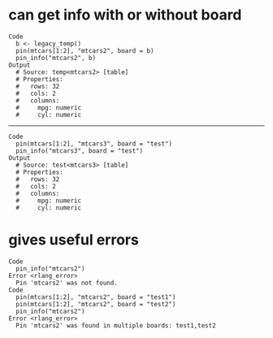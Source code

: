 # can get info with or without board

    Code
      b <- legacy_temp()
      pin(mtcars[1:2], "mtcars2", board = b)
      pin_info("mtcars2", b)
    Output
      # Source: temp<mtcars2> [table]
      # Properties:
      #   rows: 32
      #   cols: 2
      #   columns:
      #     mpg: numeric
      #     cyl: numeric

---

    Code
      pin(mtcars[1:2], "mtcars3", board = "test")
      pin_info("mtcars3", board = "test")
    Output
      # Source: test<mtcars3> [table]
      # Properties:
      #   rows: 32
      #   cols: 2
      #   columns:
      #     mpg: numeric
      #     cyl: numeric

# gives useful errors

    Code
      pin_info("mtcars2")
    Error <rlang_error>
      Pin 'mtcars2' was not found.
    Code
      pin(mtcars[1:2], "mtcars2", board = "test1")
      pin(mtcars[1:2], "mtcars2", board = "test2")
      pin_info("mtcars2")
    Error <rlang_error>
      Pin 'mtcars2' was found in multiple boards: test1,test2

